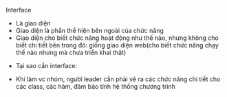 Interface
+ Là giao diện
+ Giao diện là phần thể hiện bên ngoài của chức năng 
+ Giao diện cho biết chức năng hoạt động như thế nào, nhưng không cho biết chi tiết bên trong đó: giống giao diện web(cho biết chức năng chạy thế nào nhưng mà chưa triển khai thật)
- Tại sao cần interface:
+ Khi làm vc nhóm, người leader cần phải vẽ ra các chức năng chi tiết cho các class, các hàm, đảm bảo tính hệ thống chương trình